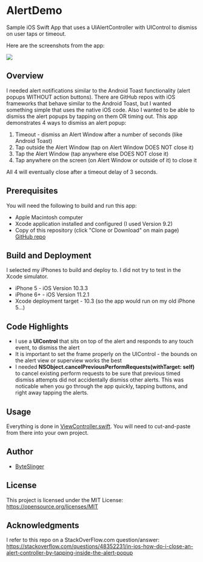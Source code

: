 # AlertDemo
Sample iOS Swift App that uses a UIAlertController with UIControl to dismiss on user taps or timeout.

Here are the screenshots from the app:

<img src="https://user-images.githubusercontent.com/2251646/35188966-f1c01dd0-fdf5-11e7-8653-ef18b4173191.png" />

## Overview
I needed alert notifications similar to the Android Toast functionality (alert popups WITHOUT action buttons).  There are GitHub repos with iOS frameworks that behave similar to the Android Toast, but I wanted something simple that uses the native iOS code.  Also I wanted to be able to dismiss the alert popups by tapping on them OR timing out.  This app demonstrates 4 ways to dismiss an alert popup:

1) Timeout - dismiss an Alert Window after a number of seconds (like Android Toast)
2) Tap outside the Alert Window (tap on Alert Window DOES NOT close it)
3) Tap the Alert Window (tap anywhere else DOES NOT close it)
4) Tap anywhere on the screen (on Alert Window or outside of it) to close it

All 4 will eventually close after a timeout delay of 3 seconds.

## Prerequisites

You will need the following to build and run this app:

* Apple Macintosh computer
* Xcode application installed and configured (I used Version 9.2)
* Copy of this repository (click "Clone or Download" on main page) [GitHub repo](https://github.com/ByteSlinger/AlertDemo.git)

## Build and Deployment

I selected my iPhones to build and deploy to.  I did not try to test in the Xcode simulator.

* iPhone 5 - iOS Version 10.3.3
* iPhone 6+ - iOS Version 11.2.1
* Xcode deployment target - 10.3 (so the app would run on my old iPhone 5...)

## Code Highlights
* I use a **UIControl** that sits on top of the alert and responds to any touch event, to dismiss the alert
* It is important to set the frame properly on the UIControl - the bounds on the alert view or superview works the best
* I needed **NSObject.cancelPreviousPerformRequests(withTarget: self)** to cancel existing perform requests to be sure that previous timed dismiss attempts did not accidentally dismiss other alerts.  This was noticable when you go through the app quickly, tapping buttons, and right away tapping the alerts.

## Usage
Everything is done in [ViewController.swift](./AlertDemo/ViewController.swift).  You will need to cut-and-paste from there into your own project.

## Author

* [ByteSlinger](https://github.com/ByteSlinger)

## License

This project is licensed under the MIT License: https://opensource.org/licenses/MIT

## Acknowledgments
I refer to this repo on a StackOverFlow.com question/answer:  https://stackoverflow.com/questions/48352231/in-ios-how-do-i-close-an-alert-controller-by-tapping-inside-the-alert-popup
